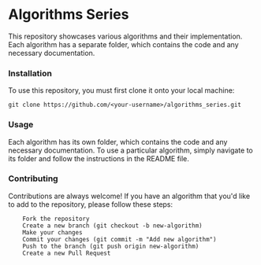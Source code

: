 # Algorithms Series

This repository showcases various algorithms and their implementation. Each algorithm has a separate folder, which contains the code and any necessary documentation.

### Installation

To use this repository, you must first clone it onto your local machine:
```
git clone https://github.com/<your-username>/algorithms_series.git
```

### Usage

Each algorithm has its own folder, which contains the code and any necessary documentation. To use a particular algorithm, simply navigate to its folder and follow the instructions in the README file.

### Contributing

Contributions are always welcome! If you have an algorithm that you'd like to add to the repository, please follow these steps:
```
    Fork the repository
    Create a new branch (git checkout -b new-algorithm)
    Make your changes
    Commit your changes (git commit -m "Add new algorithm")
    Push to the branch (git push origin new-algorithm)
    Create a new Pull Request
```
